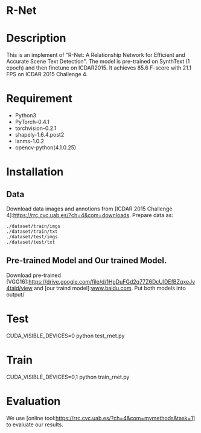 # R-Net

# Description
  This is an implement of "R-Net: A Relationship Network for Efficient and Accurate Scene Text Detection".
  The model is pre-trained on SynthText (1 epoch) and then finetune on ICDAR2015. It achieves 85.6 F-score with 21.1 FPS on ICDAR 2015 Challenge 4.
  
# Requirement

* Python3 
* PyTorch-0.4.1 
* torchvision-0.2.1 
* shapely-1.6.4.post2 
* lanms-1.0.2 
* opencv-python(4.1.0.25)
  
# Installation

## Data

Download data images and annotions from [ICDAR 2015 Challenge 4]:https://rrc.cvc.uab.es/?ch=4&com=downloads. Prepare data as:

~~~
./dataset/train/imgs
./dataset/train/txt
./dataset/test/imgs
./dataset/test/txt
~~~

## Pre-trained Model and Our trained Model.

Download pre-trained [VGG16]:https://drive.google.com/file/d/1HgDuFGd2q77Z6DcUlDEfBZgxeJv4tald/view and [our traind model]:www.baidu.com. Put both models into output/

# Test

CUDA_VISIBLE_DEVICES=0 python test_rnet.py

# Train

CUDA_VISIBLE_DEVICES=0,1 python train_rnet.py

# Evaluation

We use [online tool:https://rrc.cvc.uab.es/?ch=4&com=mymethods&task=1] to evaluate our results. 



